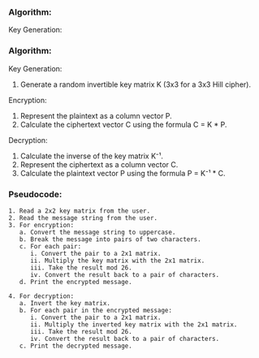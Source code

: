 ### Algorithm:
Key Generation:

### Algorithm:
Key Generation:
1. Generate a random invertible key matrix K (3x3 for a 3x3 Hill cipher).

Encryption:
1. Represent the plaintext as a column vector P.
2. Calculate the ciphertext vector C using the formula C = K * P.

Decryption:
1. Calculate the inverse of the key matrix K⁻¹.
2. Represent the ciphertext as a column vector C.
3. Calculate the plaintext vector P using the formula P = K⁻¹ * C.

### Pseudocode:
```
1. Read a 2x2 key matrix from the user.
2. Read the message string from the user.
3. For encryption:
   a. Convert the message string to uppercase.
   b. Break the message into pairs of two characters.
   c. For each pair:
      i. Convert the pair to a 2x1 matrix.
      ii. Multiply the key matrix with the 2x1 matrix.
      iii. Take the result mod 26.
      iv. Convert the result back to a pair of characters.
   d. Print the encrypted message.

4. For decryption:
   a. Invert the key matrix.
   b. For each pair in the encrypted message:
      i. Convert the pair to a 2x1 matrix.
      ii. Multiply the inverted key matrix with the 2x1 matrix.
      iii. Take the result mod 26.
      iv. Convert the result back to a pair of characters.
   c. Print the decrypted message.


```
